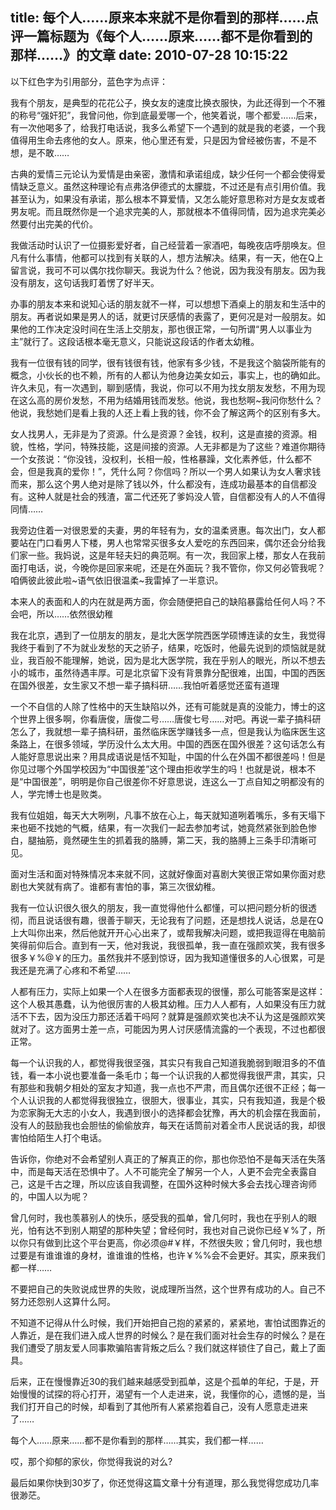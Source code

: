 title: 每个人……原来本来就不是你看到的那样……点评一篇标题为《每个人……原来……都不是你看到的那样……》的文章
date: 2010-07-28 10:15:22
---

以下红色字为引用部分，蓝色字为点评：

我有个朋友，是典型的花花公子，换女友的速度比换衣服快，为此还得到一个不雅的称号“强奸犯”，我曾问他，你到底最爱哪一个，他笑着说，哪个都爱……后来，有一次他喝多了，给我打电话说，我多么希望下一个遇到的就是我的老婆，一个我值得用生命去疼他的女人。原来，他心里还有爱，只是因为曾经被伤害，不是不想，是不敢……

古典的爱情三元论认为爱情是由亲密，激情和承诺组成，缺少任何一个都会使得爱情缺乏意义。虽然这种理论有点弗洛伊德式的太朦胧，不过还是有点引用价值。我甚至认为，如果没有承诺，那么根本不算爱情，又怎么能好意思称对方是女友或者男友呢。而且既然你是一个追求完美的人，那就根本不值得同情，因为追求完美必然要付出完美的代价。

我做活动时认识了一位摄影爱好者，自己经营着一家酒吧，每晚夜店呼朋唤友。但凡有什么事情，他都可以找到有关联的人，想方法解决。结果，有一天，他在Q上留言说，我可不可以偶尔找你聊天。我说为什么？他说，因为我没有朋友。因为我没有朋友，这句话我盯着愣了好半天。

办事的朋友本来和说知心话的朋友就不一样，可以想想下酒桌上的朋友和生活中的朋友。再者说如果是男人的话，就更讨厌感情的表露了，更何况是对一般朋友。如果他的工作决定没时间在生活上交朋友，那也很正常，一句所谓“男人以事业为主”就行了。这段话根本毫无意义，只能说这段话的作者太幼稚。

我有一位很有钱的同学，很有钱很有钱，他家有多少钱，不是我这个脑袋所能有的概念，小伙长的也不赖，所有的人都认为他身边美女如云，事实上，也的确如此。许久未见，有一次遇到，聊到感情，我说，你可以不用为找女朋友发愁，不用为现在这么高的房价发愁，不用为结婚用钱而发愁。他说，我也愁啊~我问你愁什么？他说，我愁她们是看上我的人还上看上我的钱，你不会了解这两个的区别有多大。

女人找男人，无非是为了资源。什么是资源？金钱，权利，这是直接的资源。相貌，性格，学问，特殊技能，这是间接的资源。人无非都是为了这些？难道你期待一个女孩说：“你没钱，没权利，长相一般，性格暴躁，文化素养低，什么都不会，但是我真的爱你！”，凭什么阿？你信吗？所以一个男人如果认为女人奢求钱而来，那么这个男人绝对是除了钱以外，什么都没有，连成功最基本的自信都没有。这种人就是社会的残渣，富二代还死了爹妈没人管，自信都没有人的人不值得同情……

我旁边住着一对很恩爱的夫妻，男的年轻有为，女的温柔贤惠。每次出门，女人都要站在门口看男人下楼，男人也常常买很多女人爱吃的东西回来，偶尔还会分给我们家一些。我妈说，这是年轻夫妇的典范啊。有一次，我回家上楼，那女人在我前面打电话，说，今晚你是回家来呢，还是在外面玩？我不管你，你又何必管我呢？咱俩彼此彼此啦~语气依旧很温柔~我雷掉了一半意识。

本来人的表面和人的内在就是两方面，你会随便把自己的缺陷暴露给任何人吗？不会吧，所以……依然很幼稚

我在北京，遇到了一位朋友的朋友，是北大医学院西医学硕博连读的女生，我觉得我终于看到了不为就业发愁的天之骄子，结果，吃饭时，他最先说到的烦恼就是就业，我百般不能理解，她说，因为是北大医学院，我在乎别人的眼光，所以不想去小的城市，虽然待遇丰厚。可是北京留下没有背景靠分配很难，出国，中国的西医在国外很差，女生家又不想一辈子搞科研……我怕听着感觉还蛮有道理

一个不自信的人除了性格中的天生缺陷以外，还有可能就是真的没能力，博士的这个世界上很多啊，你看唐俊，唐俊二号……唐俊七号……对吧。再说一辈子搞科研怎么了，我就想一辈子搞科研，虽然临床医学赚钱多一点，但是我认为临床医生这条路上，在很多领域，学历没什么太大用。中国的西医在国外很差？这句话怎么有人能好意思说出来？用具成语说是恬不知耻，中国的什么在外国不都很差吗！但是你见过哪个外国学校因为“中国很差”这个理由拒收学生的吗！也就是说，根本不是“中国很差”，明明是你自己很差你不好意思说，连这么一丁点自知之明都没有的人，学完博士也是败类。

我有位姐姐，每天大大咧咧，凡事不放在心上，每天就知道咧着嘴乐，多有天塌下来也砸不找她的气概，结果，有一次我们一起去参加考试，她竟然紧张到脸色惨白，腿抽筋，竟然硬生生的抓着我的胳膊，第二天，我的胳膊上三条手印清晰可见。

面对生活和面对特殊情况本来就不同，这就好像面对喜剧大笑很正常如果你面对悲剧也大笑就有病了。谁都有害怕的事，第三次很幼稚。

我有一位认识很久很久的朋友，我一直觉得他什么都懂，可以把问题分析的很透彻，而且说话很有趣，很善于聊天，无论我有了问题，还是想找人说话，总是在Q上大叫你出来，然后他就开开心心出来了，或帮我解决问题，或把我逗得在电脑前笑得前仰后合。直到有一天，他对我说，我很孤单，我一直在强颜欢笑，我有很多很多￥%@￥的压力。虽然我并不感到惊讶，因为我知道懂很多的人心很累，可是我还是充满了心疼和不希望……

人都有压力，实际上如果一个人在很多方面都表现的很懂，那么可能答案是这样：这个人极其愚蠢，认为他很厉害的人极其幼稚。压力人人都有，人如果没有压力就活不下去，因为没压力那还活着干吗阿？就算是强颜欢笑也决不认为这是强颜欢笑就对了。这方面男士差一点，可能因为男人讨厌感情流露的一个表现，不过也都很正常。

每一个认识我的人，都觉得我很坚强，其实只有我自己知道我脆弱到眼泪多的不值钱，看一本小说也要准备一条毛巾；每一个认识我的人都觉得我很严肃，其实，只有那些和我朝夕相处的室友才知道，我一点也不严肃，而且偶尔还很不正经；每一个人认识我的人都觉得我很独立，很胆大，很事业，其实，只有我知道，我是个极为恋家胸无大志的小女人，我遇到很小的选择都会犹豫，再大的机会摆在我面前，没有人的鼓励我也会胆怯的偷偷放弃，每天在话筒前对着全市人民说话的我，却很害怕给陌生人打个电话。

告诉你，你绝对不会希望别人真正的了解真正的你，那也你恐怕不是每天活在失落中，而是每天活在恐惧中了。人不可能完全了解另一个人，人更不会完全表露自己，这是千古之理，所以应该自我调整，在国外这种时候大多会去找心理咨询师的，中国人以为呢？

曾几何时，我也羡慕别人的快乐，感受我的孤单，曾几何时，我也在乎别人的眼光，怕有达不到别人期望的那种失望；曾经何时，我也对自己说你已经￥%了，所以你只有做到比这个平台更高，你必须@#￥样，不然很失败；曾几何时，我也想过要是有谁谁谁的身材，谁谁谁的性格，也许￥%%会不会更好。其实，原来我们都一样……

不要把自己的失败说成世界的失败，说成理所当然，这个世界有成功的人。自己不努力还怨别人这算什么阿。

不知道不记得从什么时候，我们开始把自己抱的紧紧的，紧紧地，害怕试图靠近的人靠近，是在我们进入成人世界的时候么？是在我们面对社会生存的时候么？是在我们遭受了朋友爱人同事欺骗陷害背叛之后么？我们就这样锁住了自己，戴上了面具。

后来，正在慢慢靠近30的我们越来越感受到孤单，这是个孤单的年纪，于是，开始慢慢的试探的将心打开，渴望有一个人走进来，说，我懂你的心，遗憾的是，当我们打开自己的时候，却看到了其他所有人紧紧抱着自己，没有人愿意走进来了……

每个人……原来……都不是你看到的那样……其实，我们都一样……

哎，那个抑郁的家伙，你觉得我说的对么?

最后如果你快到30岁了，你还觉得这篇文章十分有道理，那么我觉得您成功几率很渺茫。
